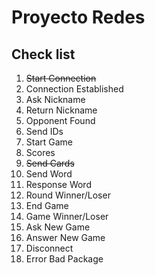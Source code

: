# Proyecto Redes
## Check list
1. ~~Start Connection~~
2. Connection Established
3. Ask Nickname
4. Return Nickname
5. Opponent Found
6. Send IDs
7. Start Game
8. Scores
9. ~~Send Cards~~
10. Send Word
11. Response Word
12. Round Winner/Loser
13. End Game
14. Game Winner/Loser
15. Ask New Game
16. Answer New Game
17. Disconnect
20. Error Bad Package